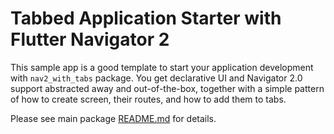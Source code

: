 # Tabbed Application Starter with Flutter Navigator 2

This sample app is a good template to start your application
development with `nav2_with_tabs` package. You get declarative UI and Navigator 2.0 support abstracted away and out-of-the-box, together with a simple pattern of how to create screen, their routes, and how to add them to tabs.

Please see main package [README.md](../README.MD) for details.